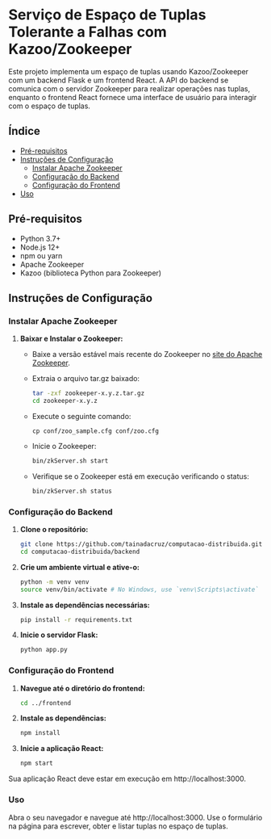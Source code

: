 # Serviço de Espaço de Tuplas Tolerante a Falhas com Kazoo/Zookeeper

Este projeto implementa um espaço de tuplas usando Kazoo/Zookeeper com um backend Flask e um frontend React. A API do backend se comunica com o servidor Zookeeper para realizar operações nas tuplas, enquanto o frontend React fornece uma interface de usuário para interagir com o espaço de tuplas.

## Índice

- [Pré-requisitos](#pré-requisitos)
- [Instruções de Configuração](#instruções-de-configuração)
  - [Instalar Apache Zookeeper](#instalar-apache-zookeeper)
  - [Configuração do Backend](#configuração-do-backend)
  - [Configuração do Frontend](#configuração-do-frontend)
- [Uso](#uso)

## Pré-requisitos

- Python 3.7+
- Node.js 12+
- npm ou yarn
- Apache Zookeeper
- Kazoo (biblioteca Python para Zookeeper)

## Instruções de Configuração

### Instalar Apache Zookeeper

1. **Baixar e Instalar o Zookeeper:**

   - Baixe a versão estável mais recente do Zookeeper no [site do Apache Zookeeper](https://zookeeper.apache.org/releases.html).

   - Extraia o arquivo tar.gz baixado:

     ```sh
     tar -zxf zookeeper-x.y.z.tar.gz
     cd zookeeper-x.y.z
     ```

   - Execute o seguinte comando:

     ```
     cp conf/zoo_sample.cfg conf/zoo.cfg 
     ``` 

   - Inicie o Zookeeper:

     ```sh
     bin/zkServer.sh start
     ```

   - Verifique se o Zookeeper está em execução verificando o status:

     ```sh
     bin/zkServer.sh status
     ```

### Configuração do Backend

1. **Clone o repositório:**

   ```sh
   git clone https://github.com/tainadacruz/computacao-distribuida.git
   cd computacao-distribuida/backend
   ```


2. **Crie um ambiente virtual e ative-o:**

   ```sh
   python -m venv venv
   source venv/bin/activate # No Windows, use `venv\Scripts\activate`
   ```

3. **Instale as dependências necessárias:**

   ```sh
   pip install -r requirements.txt
   ```

4. **Inicie o servidor Flask:**

   ```sh
   python app.py
   ```

### Configuração do Frontend

1. **Navegue até o diretório do frontend:**

   ```sh
   cd ../frontend
   ```

2. **Instale as dependências:**

   ```sh
   npm install
   ```

3. **Inicie a aplicação React:**

   ```sh
   npm start
   ```

Sua aplicação React deve estar em execução em http://localhost:3000.

### Uso

Abra o seu navegador e navegue até http://localhost:3000. 
Use o formulário na página para escrever, obter e listar tuplas no espaço de tuplas.
